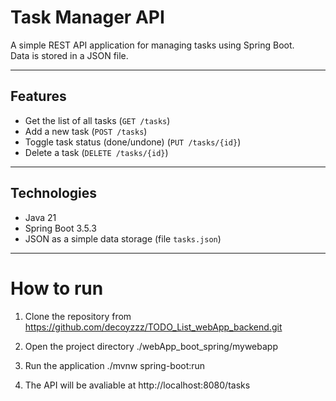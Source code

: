 # Task Manager API

A simple REST API application for managing tasks using Spring Boot.  
Data is stored in a JSON file.

---

## Features

- Get the list of all tasks (`GET /tasks`)
- Add a new task (`POST /tasks`)
- Toggle task status (done/undone) (`PUT /tasks/{id}`)
- Delete a task (`DELETE /tasks/{id}`)

---

## Technologies

- Java 21  
- Spring Boot 3.5.3  
- JSON as a simple data storage (file `tasks.json`)

---

# How to run

1. Clone the repository from https://github.com/decoyzzz/TODO_List_webApp_backend.git

2. Open the project directory
./webApp_boot_spring/mywebapp

3. Run the application
./mvnw spring-boot:run

4. The API will be avaliable at http://localhost:8080/tasks
